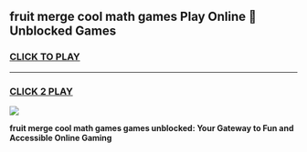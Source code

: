 
## fruit merge cool math games Play Online 👋 Unblocked Games
<h3>
<a href="https://news.freeplayer.one?title=fruit_merge_cool_math_games&ref=17CMG">CLICK TO PLAY</a></h3>
<hr>

<h3>
<a href="https://news.freeplayer.one?title=fruit_merge_cool_math_games&ref=17CMG">CLICK 2 PLAY</a>
  
</h3>

<a href="https://news.freeplayer.one?title=fruit_merge_cool_math_games&ref=17CMG/"><img src="https://clearcache.store/games.png"></a>


**fruit merge cool math games games unblocked: Your Gateway to Fun and Accessible Online Gaming**
